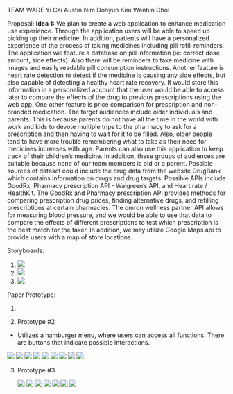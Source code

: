 TEAM WADE
Yi Cai
Austin Nim
Dohyun Kim
Wanhin Choi

Proposal:
**Idea 1:**
We plan to create a web application to enhance medication use experience. Through the application users will be able to speed up picking up their medicine. In addition, patients will have a personalized experience of the process of taking medicines including pill refill reminders. The application will feature a database on pill information (ie: correct dose amount, side effects). Also there will be reminders to take medicine with images and easily readable pill consumption instructions. Another feature is heart rate detection to detect if the medicine is causing any side effects, but also capable of detecting a healthy heart rate recovery. It would store this information in a personalized account that the user would be able to access later to compare the effects of the drug to previous prescriptions using the web app. One other feature is price comparison for prescription and non-branded medication. The target audiences include older individuals and parents. This is because parents do not have all the time in the world with work and kids to devote multiple trips to the pharmacy to ask for a prescription and then having to wait for it to be filled. Also, older people tend to have more trouble remembering what to take as their need for medicines increases with age. Parents can also use this application to keep track of their children’s medicine. In addition, these groups of audiences are suitable because none of our team members is old or a parent. Possible sources of dataset could include the drug data from the website DrugBank which contains information on drugs and drug targets. Possible APIs include GoodRx, Pharmacy prescription API  - Walgreen’s API, and Heart rate / HealthKit. The GoodRx and Pharmacy prescription API provides methods for comparing prescription drug prices, finding alternative drugs, and refilling prescriptions at certain pharmacies. The omron wellness partner API allows for measuring blood pressure, and we would be able to use that data to compare the effects of different prescriptions to test which prescription is the best match for the taker. In addition, we may utilize Google Maps api to provide users with a map of store locations. 



Storyboards:
1. ![](https://github.com/ethan-cy/COGS121/blob/master/images/Ethan/Storyboard-Prescription.jpg)
2. ![](https://github.com/ethan-cy/COGS121/blob/master/images/Ethan/Storyboard-SearchPrice.jpg)
3. ![](https://github.com/ethan-cy/COGS121/blob/master/images/Ethan/Storyboard-Heartrate.PNG)


Paper Prototype:

1.

2. Prototype #2 
  - Utilizes a hamburger menu, where users can access all functions. There are buttons that indicate possible interactions. 
  
   ![](https://github.com/ethan-cy/COGS121/blob/master/images/austin/IMG_2688.jpg)
   ![](https://github.com/ethan-cy/COGS121/blob/master/images/austin/IMG_2689.jpg)
   ![](https://github.com/ethan-cy/COGS121/blob/master/images/austin/IMG_2690.jpg)
   ![](https://github.com/ethan-cy/COGS121/blob/master/images/austin/IMG_2691.jpg)
   ![](https://github.com/ethan-cy/COGS121/blob/master/images/austin/IMG_2692.jpg)
   ![](https://github.com/ethan-cy/COGS121/blob/master/images/austin/IMG_2693.jpg)
   ![](https://github.com/ethan-cy/COGS121/blob/master/images/austin/IMG_2694.jpg)
   ![](https://github.com/ethan-cy/COGS121/blob/master/images/austin/IMG_2695.jpg)
   ![](https://github.com/ethan-cy/COGS121/blob/master/images/austin/IMG_2696.jpg)
   
3. Prototype #3

   ![](https://github.com/ethan-cy/COGS121/blob/master/images/Dylan/20190422_170933.jpg)
   ![](https://github.com/ethan-cy/COGS121/blob/master/images/Dylan/20190422_170937.jpg)
   ![](https://github.com/ethan-cy/COGS121/blob/master/images/Dylan/20190422_170942.jpg)
   ![](https://github.com/ethan-cy/COGS121/blob/master/images/Dylan/20190422_170945.jpg)
   ![](https://github.com/ethan-cy/COGS121/blob/master/images/Dylan/20190422_170948.jpg)
   ![](https://github.com/ethan-cy/COGS121/blob/master/images/Dylan/20190422_170951.jpg)
   ![](https://github.com/ethan-cy/COGS121/blob/master/images/Dylan/20190422_170953.jpg)
   <script src="https://github.com/ethan-cy/COGS121/blob/master/images/Dylan/20190422_170953.jpg"></script>


